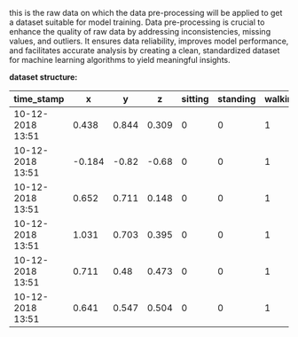this is the raw data on which  the data pre-processing will be applied to get a dataset suitable for model training. Data pre-processing is crucial to enhance the quality of raw data by addressing inconsistencies, missing values, and outliers. It ensures data reliability, improves model performance, and facilitates accurate analysis by creating a clean, standardized dataset for machine learning algorithms to yield meaningful insights.


**dataset structure:**

| time_stamp          | x      | y      | z      | sitting | standing | walking | grazing |
|---------------------|--------|--------|--------|---------|----------|---------|---------|
| 10-12-2018 13:51    | 0.438  | 0.844  | 0.309  | 0       | 0        | 1       | 0       |
| 10-12-2018 13:51    | -0.184 | -0.82  | -0.68  | 0       | 0        | 1       | 0       |
| 10-12-2018 13:51    | 0.652  | 0.711  | 0.148  | 0       | 0        | 1       | 0       |
| 10-12-2018 13:51    | 1.031  | 0.703  | 0.395  | 0       | 0        | 1       | 0       |
| 10-12-2018 13:51    | 0.711  | 0.48   | 0.473  | 0       | 0        | 1       | 0       |
| 10-12-2018 13:51    | 0.641  | 0.547  | 0.504  | 0       | 0        | 1       | 0       |

